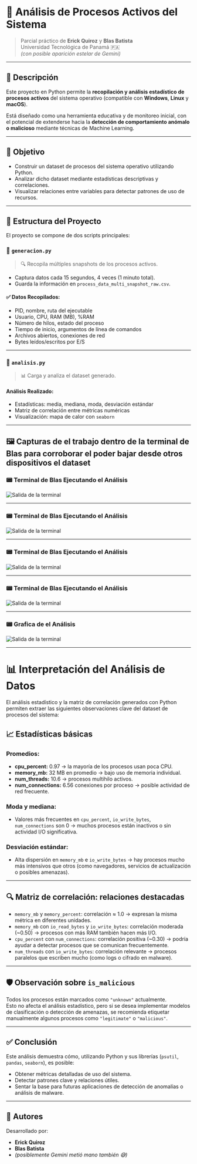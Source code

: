 # 🧠 Análisis de Procesos Activos del Sistema

> Parcial práctico de **Erick Quiroz** y **Blas Batista**  
> Universidad Tecnológica de Panamá 🇵🇦  
> *(con posible aparición estelar de Gemini)*

---

## 📘 Descripción

Este proyecto en Python permite la **recopilación y análisis estadístico de procesos activos** del sistema operativo (compatible con **Windows**, **Linux** y **macOS**). 

Está diseñado como una herramienta educativa y de monitoreo inicial, con el potencial de extenderse hacia la **detección de comportamiento anómalo o malicioso** mediante técnicas de Machine Learning.

---

## 🎯 Objetivo

- Construir un dataset de procesos del sistema operativo utilizando Python.
- Analizar dicho dataset mediante estadísticas descriptivas y correlaciones.
- Visualizar relaciones entre variables para detectar patrones de uso de recursos.

---

## 🧩 Estructura del Proyecto

El proyecto se compone de dos scripts principales:

### 📍 `generacion.py`

> 🔍 Recopila múltiples snapshots de los procesos activos.

- Captura datos cada 15 segundos, 4 veces (1 minuto total).
- Guarda la información en `process_data_multi_snapshot_raw.csv`.

#### ✅ Datos Recopilados:

- PID, nombre, ruta del ejecutable
- Usuario, CPU, RAM (MB), %RAM
- Número de hilos, estado del proceso
- Tiempo de inicio, argumentos de línea de comandos
- Archivos abiertos, conexiones de red
- Bytes leídos/escritos por E/S

---

### 📍 `analisis.py`

> 📊 Carga y analiza el dataset generado.

#### Análisis Realizado:

- Estadísticas: media, mediana, moda, desviación estándar
- Matriz de correlación entre métricas numéricas
- Visualización: mapa de calor con `seaborn`

---

## 🖼️ Capturas de el trabajo dentro de la terminal de Blas para corroborar el poder bajar desde otros dispositivos el dataset


### 📟 Terminal de Blas Ejecutando el Análisis

![Salida de la terminal](images/cap1.jpg)

---

### 📟 Terminal de Blas Ejecutando el Análisis

![Salida de la terminal](images/cap2.jpg)

---

### 📟 Terminal de Blas Ejecutando el Análisis

![Salida de la terminal](images/cap3.jpg)

---

### 📟 Terminal de Blas Ejecutando el Análisis

![Salida de la terminal](images/cap4.jpg)

---

### 📟 Grafica de el Análisis

![Salida de la terminal](images/grafica.jpg)

---



# 📊 Interpretación del Análisis de Datos

El análisis estadístico y la matriz de correlación generados con Python permiten extraer las siguientes observaciones clave del dataset de procesos del sistema:

## 📈 Estadísticas básicas

### Promedios:
- **cpu_percent:** 0.97 → la mayoría de los procesos usan poca CPU.  
- **memory_mb:** 32 MB en promedio → bajo uso de memoria individual.  
- **num_threads:** 10.6 → procesos multihilo activos.  
- **num_connections:** 6.56 conexiones por proceso → posible actividad de red frecuente.

### Moda y mediana:
- Valores más frecuentes en `cpu_percent`, `io_write_bytes`, `num_connections` son 0 → muchos procesos están inactivos o sin actividad I/O significativa.

### Desviación estándar:
- Alta dispersión en `memory_mb` e `io_write_bytes` → hay procesos mucho más intensivos que otros (como navegadores, servicios de actualización o posibles amenazas).

---

## 🔍 Matriz de correlación: relaciones destacadas

- `memory_mb` y `memory_percent`: correlación ≈ 1.0 → expresan la misma métrica en diferentes unidades.  
- `memory_mb` con `io_read_bytes` y `io_write_bytes`: correlación moderada (~0.50) → procesos con más RAM también hacen más I/O.  
- `cpu_percent` con `num_connections`: correlación positiva (~0.30) → podría ayudar a detectar procesos que se comunican frecuentemente.  
- `num_threads` con `io_write_bytes`: correlación relevante → procesos paralelos que escriben mucho (como logs o cifrado en malware).

---

## 🛡 Observación sobre `is_malicious`

Todos los procesos están marcados como `"unknown"` actualmente.  
Esto no afecta el análisis estadístico, pero si se desea implementar modelos de clasificación o detección de amenazas, se recomienda etiquetar manualmente algunos procesos como `"legitimate"` o `"malicious"`.

---

## ✅ Conclusión

Este análisis demuestra cómo, utilizando Python y sus librerías (`psutil`, `pandas`, `seaborn`), es posible:

- Obtener métricas detalladas de uso del sistema.  
- Detectar patrones clave y relaciones útiles.  
- Sentar la base para futuras aplicaciones de detección de anomalías o análisis de malware.

---

## 🤝 Autores

Desarrollado por:  
- **Erick Quiroz**  
- **Blas Batista**  
- *(posiblemente Gemini metió mano también 😅)*
